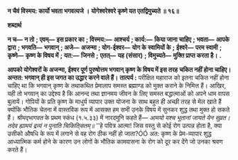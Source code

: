 **न चैवं विस्मय: कार्यो भवता भगवत्यजे ।** **योगेश्वरेश्वरे कृष्णे यत एतद्विमुच्यते ॥ १६॥** 

**शब्दार्थ** 

**न च—** **न तो** **; एवम्—** **इस प्रकार का** **; विस्मय:—** **आश्चर्य** **; कार्य:—** **किया जाना चाहिए** **; भवता—** **आपके द्वारा** **; भगवति—** **भगवान्** **; अजे—** **अजन्मा** **; योग-ईश्वर—** **योग के स्वामियों के** **; ईश्वरे—** **परम स्वामी** **; कृष्णे—** **कृष्ण के विषय में** **; यत:—** **जिनसे** **;** **एतत्—** **यह (संसार)** **; विमुच्यते—** **मुक्ति प्राप्त करता है।** **.** 

**आपको योगेश्वरों के अजन्मा, ईश्वर पूर्ण पुरुषोत्तम भगवान् कृष्ण के विषय में इस तरह** **चकित नहीं होना चाहिए। अन्तत: भगवान् ही इस जगत का उद्धार करने वाले हैं।** **तात्पर्य :** परीक्षित महाराज को इतना चकित नहीं होना चाहिए था कि भगवान् कृष्ण के तथाकथित प्रेमालाप समस्त ब्रह्माण्ड को मुक्त कराने के निमित्त हैं। आखिर, यही तो भगवान् का उद्देश्य है कि आनन्द तथा ज्ञानमय जीवन के लिए समस्त बद्धात्माओं को अपने धाम वापस बुलायें। गोपियों के प्रति कृष्ण के माधुर्य व्यापार उक्त योजना के साथ बहुत ही अच्छी तरह से मेल खाते हैं क्योंकि भौतिक चेतना में वास्तविक रूप में आसक्त हम सभी उनके विषय में सुनकर शुद्ध तथा मुक्त हो सकते हैं। *श्रीमद्भागवत* के प्रथम स्कंध (१.५.३३) में नारदमुनि कहते हैं— *आमयो यश्च भूतानां जायते येन सुव्रत।* *तदेव ह्यामयं द्रव्यं न पुनाति चिकिति्सतम्॥* ''हे पवित्र आत्मा! जिस वस्तु से कोई रोग उत्पन्न होता है, क्या उसीको औषधि के रूप में लगाने से वह रोग ठीक नहीं हो जाता?ÓÓ अत: कृष्ण के प्रेम-व्यापार शुद्ध आध्यात्मिक कर्म होने के कारण उन लोगों के भौतिक कामवासना के रोग को दूर कर देंगे जो उनका श्रवण करते हैं।  